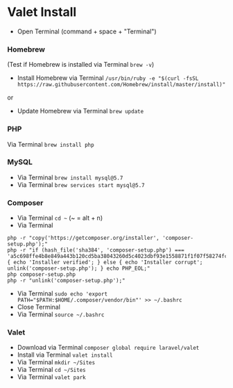 # Valet Install


* Open Terminal (command + space + "Terminal")

### Homebrew
(Test if Homebrew is installed  via Terminal `brew -v`)
* Install Homebrew via Terminal `/usr/bin/ruby -e "$(curl -fsSL https://raw.githubusercontent.com/Homebrew/install/master/install)"`

or

* Update Homebrew via Terminal `brew update`

### PHP

Via Terminal `brew install php`

### MySQL

* Via Terminal `brew install mysql@5.7`
* Via Terminal `brew services start mysql@5.7`

### Composer
* Via Terminal `cd ~` (~ = alt + n)
* Via Terminal 
```
php -r "copy('https://getcomposer.org/installer', 'composer-setup.php');"
php -r "if (hash_file('sha384', 'composer-setup.php') === 'a5c698ffe4b8e849a443b120cd5ba38043260d5c4023dbf93e1558871f1f07f58274fc6f4c93bcfd858c6bd0775cd8d1') { echo 'Installer verified'; } else { echo 'Installer corrupt'; unlink('composer-setup.php'); } echo PHP_EOL;"
php composer-setup.php
php -r "unlink('composer-setup.php');"
```
* Via Terminal `sudo echo 'export PATH="$PATH:$HOME/.composer/vendor/bin"' >> ~/.bashrc`
* Close Terminal
* Via Terminal `source ~/.bashrc`

### Valet

* Download via Terminal `composer global require laravel/valet`
* Install via Terminal `valet install`
* Via Terminal `mkdir ~/Sites`
* Via Terminal `cd ~/Sites`
* Via Terminal `valet park`
